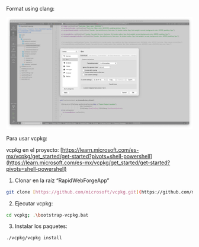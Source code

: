 
Format using clang:

![](formatting.png)

Para usar vcpkg:

vcpkg en el proyecto:
[https://learn.microsoft.com/es-mx/vcpkg/get_started/get-started?pivots=shell-powershell](https://learn.microsoft.com/es-mx/vcpkg/get_started/get-started?pivots=shell-powershell)

1. Clonar en la raíz “RapidWebForgeApp”
```sh
git clone [https://github.com/microsoft/vcpkg.git](https://github.com/microsoft/vcpkg.git)
```

2. Ejecutar vcpkg:
```sh
cd vcpkg; .\bootstrap-vcpkg.bat
```

  3. Instalar los paquetes:
```sh
./vcpkg/vcpkg install
```
